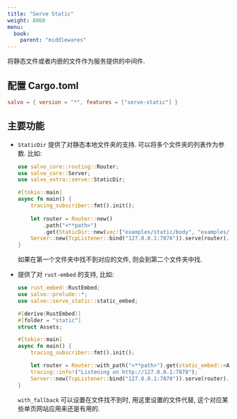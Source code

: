 ```yaml
---
title: "Serve Static"
weight: 8060
menu:
  book:
    parent: "middlewares"
---
```


将静态文件或者内嵌的文件作为服务提供的中间件.

## 配置 Cargo.toml

```toml
salvo = { version = "*", features = ["serve-static"] }
```

## 主要功能

* `StaticDir` 提供了对静态本地文件夹的支持. 可以将多个文件夹的列表作为参数. 比如:

    ```rust
    use salvo_core::routing::Router;
    use salvo_core::Server;
    use salvo_extra::serve::StaticDir;

    #[tokio::main]
    async fn main() {
        tracing_subscriber::fmt().init();
        
        let router = Router::new()
            .path("<**path>")
            .get(StaticDir::new(vec!["examples/static/body", "examples/static/girl"]));
        Server::new(TcpListener::bind("127.0.0.1:7878")).serve(router).await;
    }
    ```
    如果在第一个文件夹中找不到对应的文件, 则会到第二个文件夹中找.

* 提供了对 `rust-embed` 的支持, 比如:
    ```rust
    use rust_embed::RustEmbed;
    use salvo::prelude::*;
    use salvo::serve_static::static_embed;

    #[derive(RustEmbed)]
    #[folder = "static"]
    struct Assets;

    #[tokio::main]
    async fn main() {
        tracing_subscriber::fmt().init();

        let router = Router::with_path("<**path>").get(static_embed::<Assets>().with_fallback("index.html"));
        tracing::info!("Listening on http://127.0.0.1:7878");
        Server::new(TcpListener::bind("127.0.0.1:7878")).serve(router).await;
    }
    ```

    `with_fallback` 可以设置在文件找不到时, 用这里设置的文件代替, 这个对应某些单页网站应用来还是有用的.